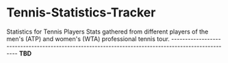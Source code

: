 # Tennis-Statistics-Tracker
Statistics for Tennis Players
Stats gathered from different players of the men's (ATP) and women's (WTA) professional tennis tour.
<text>----------------------------------------------------------------------------------------------------
**TBD**
